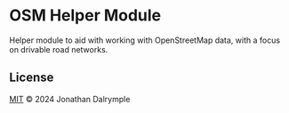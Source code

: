 # OSM Helper Module

Helper module to aid with working with OpenStreetMap data, with a focus on drivable road networks.

## License
[MIT](https://choosealicense.com/licenses/mit/) &copy; 2024 Jonathan Dalrymple